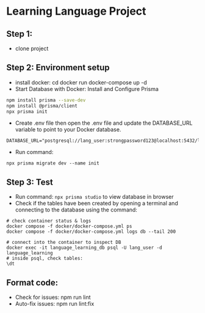 # Learning Language Project

## Step 1:

- clone project

## Step 2: Environment setup

- install docker: cd docker run docker-compose up -d
- Start Database with Docker: Install and Configure Prisma

```bash
npm install prisma --save-dev
npm install @prisma/client
npx prisma init
```

- Create .env file then open the .env file and update the DATABASE_URL variable to point to your Docker database.

```
DATABASE_URL="postgresql://lang_user:strongpassword123@localhost:5432/language_learning"
```

- Run command:

```
npx prisma migrate dev --name init
```

## Step 3: Test

- Run command: `npx prisma studio` to view database in browser
- Check if the tables have been created by opening a terminal and connecting to the database using the command:

```
# check container status & logs
docker compose -f docker/docker-compose.yml ps
docker compose -f docker/docker-compose.yml logs db --tail 200

# connect into the container to inspect DB
docker exec -it language_learning_db psql -U lang_user -d language_learning
# inside psql, check tables:
\dt
```

## Format code:

- Check for issues: npm run lint
- Auto-fix issues: npm run lint:fix
